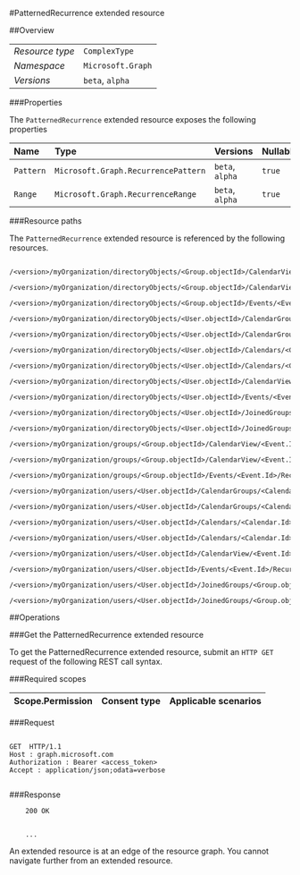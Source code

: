 #PatternedRecurrence extended resource

 



##Overview

|  |  | 
| :-- | :-- | 
| _Resource type_ | `ComplexType` | 
| _Namespace_ | `Microsoft.Graph` | 
| _Versions_ | `beta`, `alpha` | 


###Properties

The `PatternedRecurrence` extended resource exposes the following properties 

| Name | Type | Versions | Nullable | Unicode | Comments | 
| :-- | :-- | :-- | :-- | :-- | :-- | 
| `Pattern` | `Microsoft.Graph.RecurrencePattern` | `beta`, `alpha` | `true` | `n/a` |  | 
| `Range` | `Microsoft.Graph.RecurrenceRange` | `beta`, `alpha` | `true` | `n/a` |  | 


###Resource paths

The `PatternedRecurrence` extended resource is referenced by the following resources. 

```
	/<version>/myOrganization/directoryObjects/<Group.objectId>/CalendarView/<Event.Id>/Instances/<Event.Id>/Recurrence
	/<version>/myOrganization/directoryObjects/<Group.objectId>/CalendarView/<Event.Id>/Recurrence
	/<version>/myOrganization/directoryObjects/<Group.objectId>/Events/<Event.Id>/Recurrence
	/<version>/myOrganization/directoryObjects/<User.objectId>/CalendarGroups/<CalendarGroup.Id>/Calendars/<Calendar.Id>/CalendarView/<Event.Id>/Recurrence
	/<version>/myOrganization/directoryObjects/<User.objectId>/CalendarGroups/<CalendarGroup.Id>/Calendars/<Calendar.Id>/Events/<Event.Id>/Recurrence
	/<version>/myOrganization/directoryObjects/<User.objectId>/Calendars/<Calendar.Id>/CalendarView/<Event.Id>/Recurrence
	/<version>/myOrganization/directoryObjects/<User.objectId>/Calendars/<Calendar.Id>/Events/<Event.Id>/Recurrence
	/<version>/myOrganization/directoryObjects/<User.objectId>/CalendarView/<Event.Id>/Recurrence
	/<version>/myOrganization/directoryObjects/<User.objectId>/Events/<Event.Id>/Recurrence
	/<version>/myOrganization/directoryObjects/<User.objectId>/JoinedGroups/<Group.objectId>/CalendarView/<Event.Id>/Recurrence
	/<version>/myOrganization/directoryObjects/<User.objectId>/JoinedGroups/<Group.objectId>/Events/<Event.Id>/Recurrence
	/<version>/myOrganization/groups/<Group.objectId>/CalendarView/<Event.Id>/Instances/<Event.Id>/Recurrence
	/<version>/myOrganization/groups/<Group.objectId>/CalendarView/<Event.Id>/Recurrence
	/<version>/myOrganization/groups/<Group.objectId>/Events/<Event.Id>/Recurrence
	/<version>/myOrganization/users/<User.objectId>/CalendarGroups/<CalendarGroup.Id>/Calendars/<Calendar.Id>/CalendarView/<Event.Id>/Recurrence
	/<version>/myOrganization/users/<User.objectId>/CalendarGroups/<CalendarGroup.Id>/Calendars/<Calendar.Id>/Events/<Event.Id>/Recurrence
	/<version>/myOrganization/users/<User.objectId>/Calendars/<Calendar.Id>/CalendarView/<Event.Id>/Recurrence
	/<version>/myOrganization/users/<User.objectId>/Calendars/<Calendar.Id>/Events/<Event.Id>/Recurrence
	/<version>/myOrganization/users/<User.objectId>/CalendarView/<Event.Id>/Recurrence
	/<version>/myOrganization/users/<User.objectId>/Events/<Event.Id>/Recurrence
	/<version>/myOrganization/users/<User.objectId>/JoinedGroups/<Group.objectId>/CalendarView/<Event.Id>/Recurrence
	/<version>/myOrganization/users/<User.objectId>/JoinedGroups/<Group.objectId>/Events/<Event.Id>/Recurrence
```



##Operations

###Get the PatternedRecurrence extended resource

To get the PatternedRecurrence extended resource, submit an `HTTP GET` request of the following REST call syntax. 

###Required scopes

| Scope.Permission | Consent type | Applicable scenarios | 
| :-- | :-- | :-- | 
###Request

```
	
GET  HTTP/1.1
Host : graph.microsoft.com
Authorization : Bearer <access_token>
Accept : application/json;odata=verbose


```

###Response

```
	200 OK


	...
```

An extended resource is at an edge of the resource graph. You cannot navigate further from an extended resource. 



<!-- {
"type": "#page.annotation",
"tocPath": "ComplexType/PatternedRecurrence",
"section": "documentation"
} -->